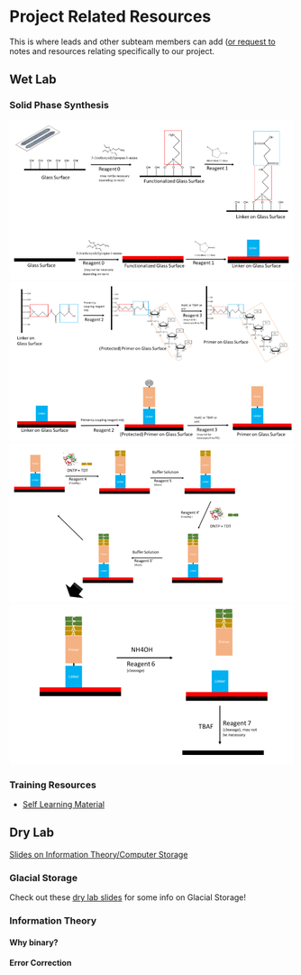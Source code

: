 # Project Related Resources

This is where leads and other subteam members can add ([or request to](https://github.com/UBC-iGEM/internal-wiki-2023-24/issues/new?assignees=&labels=&projects=&template=add-a-project-related-resource.md&title=Add+resource%3A+%5Btopic%5D) notes and resources relating specifically to our project.

<!-- toc -->

## Wet Lab
### Solid Phase Synthesis

![Step 1](./images/sps/sps1.png)
![Step 2](./images/sps/sps2.png)
![Step 3](./images/sps/sps3.png)
![Step 4](./images/sps/sps4.png)

### Training Resources
- [Self Learning Material](https://docs.google.com/document/d/11GH5kaz-moZp-oe0COQgQ_ZfmvTHUrH4Ee74s8IFe0I/edit?usp=sharing)

## Dry Lab
[Slides on Information Theory/Computer Storage](http://ubcigem.com/information_theory/)

### Glacial Storage 
Check out these [dry lab slides](https://docs.google.com/presentation/d/1nQOVYAYPGF8G0qWAzkASHRrQ8TtsM2maiz3NgsDCdHM/edit?usp=sharing) for some info on Glacial Storage!

### Information Theory

#### Why binary?

#### Error Correction


